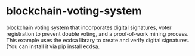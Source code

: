 # blockchain-voting-system
blockchain voting system that incorporates digital signatures, voter registration to prevent double voting, and a proof‐of‐work mining process. This example uses the ecdsa library to create and verify digital signatures. (You can install it via pip install ecdsa.

